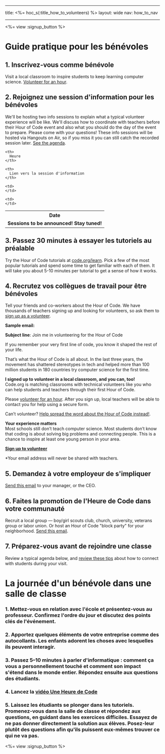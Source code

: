 * * *

title: <%= hoc_s(:title_how_to_volunteers) %> layout: wide nav: how_to_nav

* * *

<%= view :signup_button %>

# Guide pratique pour les bénévoles

## 1. Inscrivez-vous comme bénévole

Visit a local classroom to inspire students to keep learning computer science. [Volunteer for an hour](https://code.org/volunteer/engineer).

## 2. Rejoignez une session d'information pour les bénévoles

We'll be hosting two info sessions to explain what a typical volunteer experience will be like. We'll discuss how to coordinate with teachers before their Hour of Code event and also what you should do the day of the event to prepare. Please come with your questions! These info sessions will be hosted via Hangouts on Air, so if you miss it you can still catch the recorded session later. [See the agenda](https://docs.google.com/document/d/1y2PjgICSEnYGTD7MT1mvLS6RvA9BJDG4zWheD0ZFIUo/edit?usp=sharing).

<table>
  <tr>
    <th>
      Date
    </th>
    
    <th>
      Heure
    </th>
    
    <th>
      Lien vers la session d'information
    </th>
  </tr>
  
  <tr>
    <td>
      <strong>Sessions to be announced! Stay tuned!</strong>
    </td>
    
    <td>
    </td>
    
    <td>
    </td>
  </tr>
</table>

## 3. Passez 30 minutes à essayer les tutoriels au préalable

Try the Hour of Code tutorials at [code.org/learn](https://code.org/learn). Pick a few of the most popular tutorials and spend some time to get familiar with each of them. It will take you about 5-10 minutes per tutorial to get a sense of how it works.

## 4. Recrutez vos collègues de travail pour être bénévoles

Tell your friends and co-workers about the Hour of Code. We have thousands of teachers signing up and looking for volunteers, so ask them to [sign up as a volunteer](https://code.org/volunteer).

**Sample email:**

**Subject line**: Join me in volunteering for the Hour of Code

If you remember your very first line of code, you know it shaped the rest of your life.

That’s what the Hour of Code is all about. In the last three years, the movement has shattered stereotypes in tech and helped more than 100 million students in 180 countries try computer science for the first time.

**I signed up to volunteer in a local classroom, and you can, too!**   
Code.org is matching classrooms with technical volunteers like you who can help students and teachers through their first Hour of Code.

Please [volunteer for an hour](https://code.org/volunteer/engineer). After you sign up, local teachers will be able to contact you for help using a secure form.

Can’t volunteer? [Help spread the word about the Hour of Code instead!](https://hourofcode.com/promote).

**Your experience matters**  
Most schools still don’t teach computer science. Most students don’t know that coding is about solving big problems and connecting people. This is a chance to inspire at least one young person in your area.

**[Sign up to volunteer](https://code.org/volunteer/engineer)**

*Your email address will never be shared with teachers.

## 5. Demandez à votre employeur de s'impliquer

[Send this email](https://hourofcode.com/promote/resources#email) to your manager, or the CEO.

## 6. Faites la promotion de l'Heure de Code dans votre communauté

Recruit a local group — boy/girl scouts club, church, university, veterans group or labor union. Or host an Hour of Code "block party" for your neighborhood. [Send this email](https://hourofcode.com/promote/resources#email).

## 7. Préparez-vous avant de rejoindre une classe

Review a typical agenda below, and [review these tips](https://code.org/files/CSTT_Volunteers.pdf) about how to connect with students during your visit.

# La journée d'un bénévole dans une salle de classe

### 1. Mettez-vous en relation avec l'école et présentez-vous au professeur. Confirmez l'ordre du jour et discutez des points clés de l'événement.

### 2. Apportez quelques éléments de votre entreprise comme des autocollants. Les enfants adorent les choses avec lesquelles ils peuvent interagir.

### 3. Passez 5–10 minutes à parler d'informatique : comment ça vous a personnellement touché et comment son impact s'étend dans le monde entier. Répondez ensuite aux questions des étudiants.

### 4. Lancez la [vidéo Une Heure de Code](https://www.youtube.com/watch?v=2DxWIxec6yo)

### 5. Laissez les étudiants se plonger dans les tutoriels. Promenez-vous dans la salle de classe et répondez aux questions, en guidant dans les exercices difficiles. Essayez de ne pas donner directement la solution aux élèves. Posez-leur plutôt des questions afin qu'ils puissent eux-mêmes trouver ce qui ne va pas.

<%= view :signup_button %>